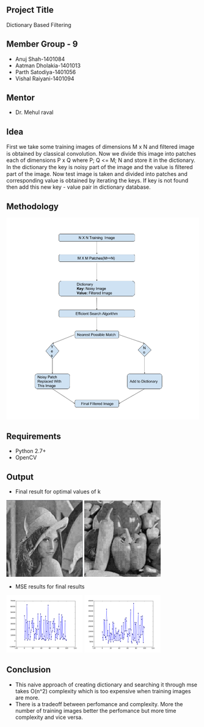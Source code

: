 ## Project Title
Dictionary Based Filtering

## Member Group - 9
- Anuj Shah-1401084
- Aatman Dholakia-1401013
- Parth Satodiya-1401056
- Vishal Raiyani-1401094

## Mentor
- Dr. Mehul raval 


## Idea

First we take some training images of dimensions M x N
and ﬁltered image is obtained by classical convolution. Now
we divide this image into patches each of dimensions P x
Q where P; Q <= M; N and store it in the dictionary. In the
dictionary the key is noisy part of the image and the value is
ﬁltered part of the image. Now test image is taken and divided
into patches and corresponding value is obtained by iterating
the keys. If key is not found then add this new key - value
pair in dictionary database.

## Methodology
<img src = "https://github.com/ParthBS/Dictionary_Based_Filtering/blob/master/DSP_Flowchart.png">
    
## Requirements
- Python 2.7+
- OpenCV

## Output

- Final result for optimal values of k
<break>

<img src="https://github.com/ParthBS/Dictionary_Based_Filtering/blob/master/Outputs/lenna_final_1500.png" width="200"/> <img src="https://github.com/ParthBS/Dictionary_Based_Filtering/blob/master/Outputs/veg_final_2000.png" width="200"/> 

- MSE results for final results
<break>

<img src="https://github.com/ParthBS/Dictionary_Based_Filtering/blob/master/Outputs/lenna_mse_1500.png" width="200"/> <img src="https://github.com/ParthBS/Dictionary_Based_Filtering/blob/master/Outputs/figure_1-1.png" width="200"/> 


## Conclusion
- This naive approach of creating dictionary and searching it through mse takes O(n^2) complexity which is too expensive when training images are more.
- There is a tradeoff between perfomance and complexity. More the number of training images better the perfomance but more time complexity and vice versa.

